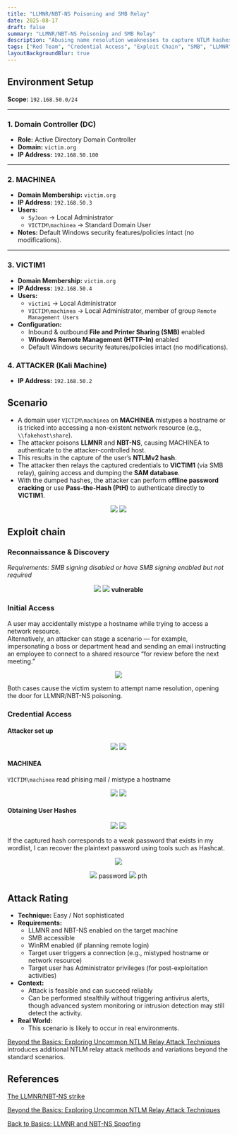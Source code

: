 ```yaml
---
title: "LLMNR/NBT-NS Poisoning and SMB Relay"
date: 2025-08-17
draft: false
summary: "LLMNR/NBT-NS Poisoning and SMB Relay"
description: "Abusing name resolution weaknesses to capture NTLM hashes and relay them for unauthorized access."
tags: ["Red Team", "Credential Access", "Exploit Chain", "SMB", "LLMNR", "NBT-NS", "NTLM Relay", "WinRM"]
layoutBackgroundBlur: true
---
```


## Environment Setup

**Scope:** `192.168.50.0/24`

---

### 1. Domain Controller (DC)
- **Role:** Active Directory Domain Controller  
- **Domain:** `victim.org`  
- **IP Address:** `192.168.50.100`  

---

### 2. MACHINEA
- **Domain Membership:** `victim.org`  
- **IP Address:** `192.168.50.3`  
- **Users:**  
  - `SyJoon` &rarr; Local Administrator  
  - `VICTIM\machinea` &rarr; Standard Domain User  
- **Notes:** Default Windows security features/policies intact (no modifications).  

---

### 3. VICTIM1
- **Domain Membership:** `victim.org`  
- **IP Address:** `192.168.50.4`  
- **Users:**  
  - `victim1` &rarr; Local Administrator  
  - `VICTIM\machinea` &rarr; Local Administrator, member of group `Remote Management Users`
- **Configuration:**  
  - Inbound & outbound **File and Printer Sharing (SMB)** enabled  
  - **Windows Remote Management (HTTP-In)** enabled  
  - Default Windows security features/policies intact (no modifications).  

### 4. ATTACKER (Kali Machine)
- **IP Address:** `192.168.50.2` 

##  Scenario

- A domain user `VICTIM\machinea` on **MACHINEA** mistypes a hostname or is tricked into accessing a non-existent network resource (e.g., `\\fakehost\share`).  
- The attacker poisons **LLMNR** and **NBT-NS**, causing MACHINEA to authenticate to the attacker-controlled host.  
- This results in the capture of the user’s **NTLMv2 hash**.  
- The attacker then relays the captured credentials to **VICTIM1** (via SMB relay), gaining access and dumping the **SAM database**.  
- With the dumped hashes, the attacker can perform **offline password cracking** or use **Pass-the-Hash (PtH)** to authenticate directly to **VICTIM1**.  

<p align="center">
    <img src="img/Environment/1.png" />
    <img src="img/Environment/2.png" />
</p>

## Exploit chain


### Reconnaissance & Discovery


*Requirements: SMB signing disabled or have SMB signing enabled but not required*

<p align="center">
    <img src="img/ExploitChain/ReconDiscovery/nmap_victim.png" />
    <img src="img/ExploitChain/ReconDiscovery/nmap_victim_smb.png" />
    <b>vulnerable</b>
</p>

### Initial Access
A user may accidentally mistype a hostname while trying to access a network resource.  
Alternatively, an attacker can stage a scenario — for example, impersonating a boss or department head and sending an email instructing an employee to connect to a shared resource “for review before the next meeting.”  
<p align="center">
    <img src="img/ExploitChain/ReconDiscovery/mail.png" />
</p>
Both cases cause the victim system to attempt name resolution, opening the door for LLMNR/NBT-NS poisoning.  

### Credential Access

#### Attacker set up
<p align="center">
    <img src="img/ExploitChain/CredentialAccess/ntlmrelayx.png" />
    <img src="img/ExploitChain/CredentialAccess/responder.png" />
</p>

#### MACHINEA 
`VICTIM\machinea` read phising mail / mistype a hostname

<p align="center">
    <img src="img/ExploitChain/CredentialAccess/mistype.png" />
    <img src="img/ExploitChain/CredentialAccess/error.png" />
</p>

#### Obtaining User Hashes

<p align="center">
    <img src="img/ExploitChain/CredentialAccess/responder_attack.png" />
    <img src="img/ExploitChain/CredentialAccess/sam.png" />
</p>

If the captured hash corresponds to a weak password that exists in my wordlist, I can recover the plaintext password using tools such as Hashcat.  

<p align="center">
    <img src="img/ExploitChain/CredentialAccess/passwd.png" />
</p>

<p align="center">
    <img src="img/ExploitChain/CredentialAccess/evil-winrm_raw.png" />
    password
    <img src="img/ExploitChain/CredentialAccess/evil-winrm_pth.png" />
    pth
</p>

## Attack Rating
- **Technique:** Easy / Not sophisticated  
- **Requirements:**  
    - LLMNR and NBT-NS enabled on the target machine  
    - SMB accessible  
    - WinRM enabled (if planning remote login)  
    - Target user triggers a connection (e.g., mistyped hostname or network resource)  
    - Target user has Administrator privileges (for post-exploitation activities)  
- **Context:**  
    - Attack is feasible and can succeed reliably  
    - Can be performed stealthily without triggering antivirus alerts, though advanced system monitoring or intrusion detection may still detect the activity.
- **Real World:**  
    - This scenario is likely to occur in real environments.

[Beyond the Basics: Exploring Uncommon NTLM Relay Attack Techniques](https://www.guidepointsecurity.com/blog/beyond-the-basics-exploring-uncommon-ntlm-relay-attack-techniques/) introduces additional NTLM relay attack methods and variations beyond the standard scenarios.

## References

[The LLMNR/NBT-NS strike](https://blogs.manageengine.com/corporate/general/2020/07/16/the-llmnr-nbt-ns-strike.html)

[Beyond the Basics: Exploring Uncommon NTLM Relay Attack Techniques](https://www.guidepointsecurity.com/blog/beyond-the-basics-exploring-uncommon-ntlm-relay-attack-techniques/) 

[Back to Basics: LLMNR and NBT-NS Spoofing](https://warroom.rsmus.com/llmnr-and-nbt-ns-spoofing/)